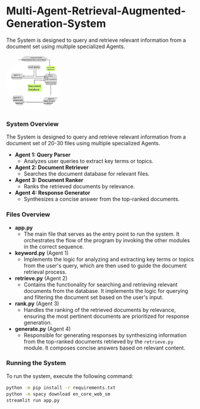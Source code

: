 # Multi-Agent-Retrieval-Augmented-Generation-System

The System is designed to query and retrieve relevant information from a document set using multiple specialized Agents.

<img src="flow.png" alt="FLOW" style="width: 150px; height: 150px; border-radius: 50%;">



### System Overview

The System is designed to query and retrieve relevant information from a document set of 20-30 files using multiple specialized Agents.

- **Agent 1: Query Parser**  
  - Analyzes user queries to extract key terms or topics.  
- **Agent 2: Document Retriever**  
  - Searches the document database for relevant files.  
- **Agent 3: Document Ranker**  
  - Ranks the retrieved documents by relevance.  
- **Agent 4: Response Generator**  
  - Synthesizes a concise answer from the top-ranked documents.

### Files Overview

- **app.py** 
  - The main file that serves as the entry point to run the system. It orchestrates the flow of the program by invoking the other modules in the correct sequence.
- **keyword.py** (Agent 1)  
  - Implements the logic for analyzing and extracting key terms or topics from the user's query, which are then used to guide the document retrieval process.
- **retrieve.py**  (Agent 2)
  - Contains the functionality for searching and retrieving relevant documents from the database. It implements the logic for querying and filtering the document set based on the user's input.
- **rank.py**  (Agent 3)
  - Handles the ranking of the retrieved documents by relevance, ensuring the most pertinent documents are prioritized for response generation.
- **generate.py**   (Agent 4)
  - Responsible for generating responses by synthesizing information from the top-ranked documents retrieved by the `retrieve.py` module. It composes concise answers based on relevant content.



### Running the System

To run the system, execute the following command:


```bash
python -m pip install -r requirements.txt
python -m spacy download en_core_web_sm
streamlit run app.py


 

